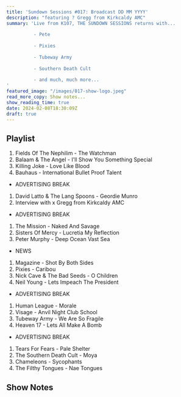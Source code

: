 ```yaml
---
title: 'Sundown Sessions #017: Broadcast DD MM YYYY'
description: "featuring ? Gregg from Kirkcaldy AMC"
summary: 'Live from K107, THE SUNDOWN SESSIONS returns with...
 
          - Pete
                    
          - Pixies
          
          - Tubeway Army
          
          - Southern Death Cult
          
          - and much, much more...
'
featured_image: "/images/017-show-logo.jpeg"
read_more_copy: Show notes...
show_reading_time: true
date: 2024-02-08T18:30:09Z
draft: true
---
```


## Playlist

1. Fields Of The Nephilim - The Watchman
2. Balaam & The Angel - I'll Show You Something Special
3. Killing Joke - Love Like Blood
4. Bauhaus - International Bullet Proof Talent

- ADVERTISING BREAK

1. David Latto & The Lang Spoons - Geordie Munro
2. Interview with x Gregg from Kirkcaldy AMC

- ADVERTISING BREAK

1. The Mission - Naked And Savage
2. Sisters Of Mercy - Lucretia My Reflection
3. Peter Murphy - Deep Ocean Vast Sea

- NEWS

1. Magazine - Shot By Both Sides
2. Pixies - Caribou
3. Nick Cave & The Bad Seeds - O Children
4. Neil Young - Lets Impeach The President

- ADVERTISING BREAK

1. Human League - Morale
2. Visage - Anvil Night Club School
3. Tubeway Army - We Are So Fragile
4. Heaven 17 - Lets All Make A Bomb

- ADVERTISING BREAK

1. Tears For Fears - Pale Shelter
2. The Southern Death Cult - Moya
3. Chameleons - Sycophants
4. The Filthy Tongues - Nae Tongues

## Show Notes